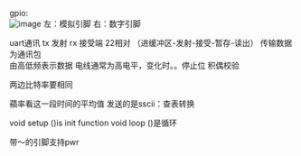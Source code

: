 gpio:  
![image](https://github.com/rosettarosettarosetta/rosetta-s-tech-stack/assets/110440346/7e750374-9932-4963-b956-ea1216e1a025)
左：模拟引脚  右：数字引脚

uart通讯  tx 发射  rx 接受端   22相对  （进缓冲区-发射-接受-暂存-读出） 
传输数据为通讯包  
由高低频表示数据         电线通常为高电平，变化时。。停止位
积偶校验


两边比特率要相同


蘋率看这一段时间的平均值
发送的是sscii：查表转换

void setup ()is init function 
void loop ()是循环


带～的引脚支持pwr
